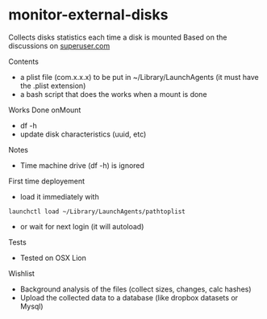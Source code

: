 monitor-external-disks
======================

Collects disks statistics each time a disk is mounted
Based on the discussions on [superuser.com](http://superuser.com/questions/226504/unmount-a-volume-as-soon-as-its-inserted-if-its-name-is-xyz)

Contents
 * a plist file (com.x.x.x) to be put in ~/Library/LaunchAgents (it must have the .plist extension)
 * a bash script that does the works when a mount is done

Works Done onMount
 * df -h
 * update disk characteristics (uuid, etc)

Notes 
 * Time machine drive (df -h) is ignored

First time deployement

 * load it immediately with 
<pre><code>launchctl load ~/Library/LaunchAgents/pathtoplist</code></pre>
 * or wait for next login (it will autoload)

Tests

 * Tested on OSX Lion

Wishlist
 * Background analysis of the files (collect sizes, changes, calc hashes)
 * Upload the collected data to a database (like dropbox datasets or Mysql)
